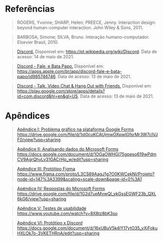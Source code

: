 # Referências
> ROGERS, Yvonne; SHARP, Helen; PREECE, Jenny. Interaction design: beyond human-computer interaction. John Wiley & Sons, 2011.

> BARBOSA, Simone; SILVA, Bruno. Interação humano-computador. Elsevier Brasil, 2010.

> [Discord.](https://pt.wikipedia.org/wiki/Discord) Disponível em: https://pt.wikipedia.org/wiki/Discord. Data de acesso: 14 de maio de 2021.

> [Discord - Fale, e Bata Papo.](https://apps.apple.com/br/app/discord-fale-e-bata-papo/id985746746) Disponível em: https://apps.apple.com/br/app/discord-fale-e-bata-papo/id985746746. Data de acesso: 13 de maio de 2021.

> [Discord - Talk, Video Chat & Hang Out with Friends.](https://play.google.com/store/apps/details?id=com.discord&hl=en&gl=US) Disponível em: https://play.google.com/store/apps/details?id=com.discord&hl=en&gl=US. Data de acesso: 13 de maio de 2021.

# Apêndices
> [Apêndice I: Problema gráfico na plataforma Google Forms](https://drive.google.com/file/d/1st0cuKCAUjmwOXpwlGfsrMr3W7cIVJF0/view?usp=sharing)  
https://drive.google.com/file/d/1st0cuKCAUjmwOXpwlGfsrMr3W7cIVJF0/view?usp=sharing

> [Apêndice II: Analisando dados do Microsoft Forms](https://docs.google.com/document/d/1OGaOWHGI75gpeso619wPdmCV9AgrQhyLv31GACrHp_w/edit?usp=sharing)  
https://docs.google.com/document/d/1OGaOWHGI75gpeso619wPdmCV9AgrQhyLv31GACrHp_w/edit?usp=sharing

> [Apêndice III: Protótipo Figma](https://www.figma.com/proto/L3CS69AagJ1g7O0KWCekNI/Projeto?node-id=147%3A3399&scaling=scale-down&page-id=0%3A1)  
https://www.figma.com/proto/L3CS69AagJ1g7O0KWCekNI/Projeto?node-id=147%3A3399&scaling=scale-down&page-id=0%3A1

> [Apêndice IV: Respostas do Microsoft Forms](https://drive.google.com/file/d/1G2d7upMvwQl_vkGssEGWF23b_QXL6kG6/view?usp=sharing)  
https://drive.google.com/file/d/1G2d7upMvwQl_vkGssEGWF23b_QXL6kG6/view?usp=sharing

> [Apêndice V: Testes de usabilidade](https://www.youtube.com/watch?v=8X8tz8bK3so)  
https://www.youtube.com/watch?v=8X8tz8bK3so

> [Apêndice VI: Protótipo x Discord](https://docs.google.com/document/d/16xUBuV5k4lY17ytO35_vXiFokuHXLOk7o-3VKETHRnA/edit?usp=sharing)  
https://docs.google.com/document/d/16xUBuV5k4lY17ytO35_vXiFokuHXLOk7o-3VKETHRnA/edit?usp=sharing
